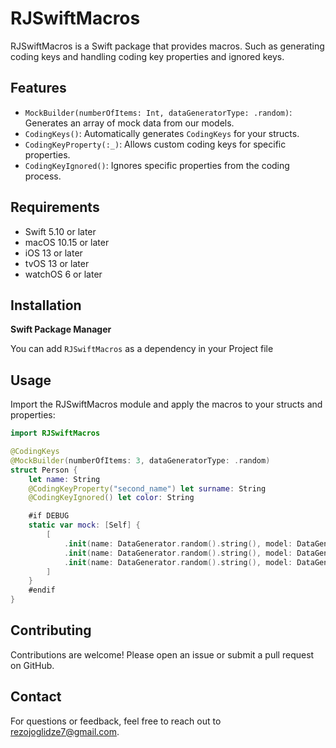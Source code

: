 # RJSwiftMacros

RJSwiftMacros is a Swift package that provides macros. Such as generating coding keys and handling coding key properties and ignored keys.

## Features
- ``MockBuilder(numberOfItems: Int, dataGeneratorType: .random)``: Generates an array of mock data from our models.
- ``CodingKeys()``: Automatically generates `CodingKeys` for your structs.
- ``CodingKeyProperty(:_)``: Allows custom coding keys for specific properties.
- ``CodingKeyIgnored()``: Ignores specific properties from the coding process.

## Requirements

- Swift 5.10 or later
- macOS 10.15 or later
- iOS 13 or later
- tvOS 13 or later
- watchOS 6 or later

  
## Installation
**Swift Package Manager**

You can add `RJSwiftMacros` as a dependency in your Project file


## Usage

Import the RJSwiftMacros module and apply the macros to your structs and properties:

```swift
import RJSwiftMacros

@CodingKeys
@MockBuilder(numberOfItems: 3, dataGeneratorType: .random)
struct Person {
    let name: String
    @CodingKeyProperty("second_name") let surname: String
    @CodingKeyIgnored() let color: String

    #if DEBUG
    static var mock: [Self] {
        [
            .init(name: DataGenerator.random().string(), model: DataGenerator.random().string(), color: DataGenerator.random().string()),
            .init(name: DataGenerator.random().string(), model: DataGenerator.random().string(), color: DataGenerator.random().string()),
            .init(name: DataGenerator.random().string(), model: DataGenerator.random().string(), color: DataGenerator.random().string()),
        ]
    }
    #endif
}
```


## Contributing
Contributions are welcome! Please open an issue or submit a pull request on GitHub.


## Contact
For questions or feedback, feel free to reach out to rezojoglidze7@gmail.com.
